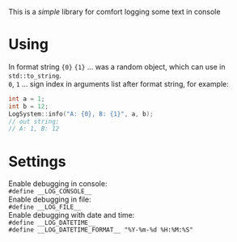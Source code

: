 This is a *simple* library for comfort logging some text in console
# Using  
In format string `{0}` `{1}` ... was a random object, which can use in `std::to_string`.  
`0`, `1` ... sign index in arguments list after format string, for example:   
```cpp
int a = 1;
int b = 12;
LogSystem::info("A: {0}, B: {1}", a, b);
// out string: 
// A: 1, B: 12
```
# Settings  
Enable debugging in console:  
`#define __LOG_CONSOLE__`  
Enable debugging in file:  
`#define __LOG_FILE__`  
Enable debugging with date and time:  
`#define __LOG_DATETIME__`  
`#define __LOG_DATETIME_FORMAT__ "%Y-%m-%d %H:%M:%S"`